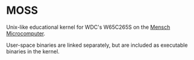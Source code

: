 # MOSS

Unix-like educational kernel for WDC's W65C265S on the [Mensch Microcomputer](https://wdc65xx.com/w65c265qbx-mensch-microcomputer-educational-sbc/).

User-space binaries are linked separately, but are included as executable binaries in the kernel.
